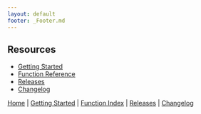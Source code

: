 ```yaml
---
layout: default
footer: _Footer.md
---
```


## Resources
* [Getting Started](Getting-Started)
* [Function Reference](Function-Index)
* [Releases](https://github.com/Joshua-Riek/SuccOS/releases/)
* [Changelog](https://github.com/Joshua-Riek/SuccOS/blob/master/changelog.org)

[Home] | [Getting Started] | [Function Index] | [Releases] | [Changelog]

[Home]: Home
[Getting Started]: Getting-Started
[Function Index]: Function-Index
[Releases]: https://github.com/Joshua-Riek/SuccOS/releases/
[Changelog]: https://github.com/Joshua-Riek/SuccOS/blob/master/changelog.org
